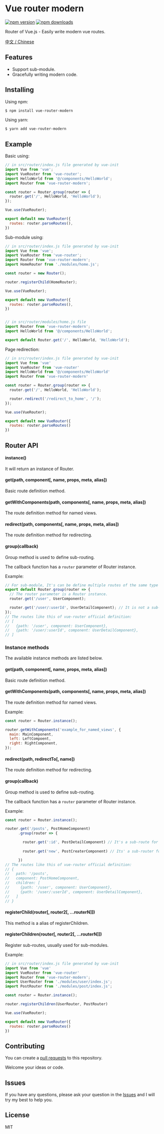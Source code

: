 # Vue router modern

[![npm version](https://img.shields.io/npm/v/vue-router-modern.svg?style=flat-square)](https://www.npmjs.org/package/vue-router-modern)
[![npm downloads](https://img.shields.io/npm/dm/vue-router-modern.svg?style=flat-square)](http://npm-stat.com/charts.html?package=vue-router-modern)

Router of Vue.js - Easily write modern vue routes.

[中文 / Chinese](./README-CN.md)

## Features

- Support sub-module.
- Gracefully writing modern code.

## Installing

Using npm:

```bash
$ npm install vue-router-modern
```

Using yarn:

```bash
$ yarn add vue-router-modern
```

## Example

Basic using:

```javascript
// in src/router/index.js file generated by vue-init
import Vue from 'vue';
import VueRouter from 'vue-router';
import HelloWorld from '@/components/HelloWorld';
import Router from 'vue-router-modern';

const router = Router.group(router => {
  router.get('/', HelloWorld, 'HelloWorld');
});

Vue.use(VueRouter);

export default new VueRouter({
  routes: router.parseRoutes(),
})
```

Sub-module using:

```javascript
// in src/router/index.js file generated by vue-init
import Vue from 'vue';
import VueRouter from 'vue-router';
import Router from 'vue-router-modern';
import HomeRouter from './modules/home.js';

const router = new Router();

router.registerChild(HomeRouter);

Vue.use(VueRouter);

export default new VueRouter({
  routes: router.parseRoutes(),
})


// in src/router/modules/home.js file
import Router from 'vue-router-modern';
import HelloWorld from '@/components/HelloWorld';

export default Router.get('/', HelloWorld, 'HelloWorld');
```

Page redirection:

```javascript
// in src/router/index.js file generated by vue-init
import Vue from 'vue'
import VueRouter from 'vue-router'
import HelloWorld from '@/components/HelloWorld'
import Router from 'vue-router-modern'

const router = Router.group(router => {
  router.get('/', HelloWorld, 'HelloWorld');

  router.redirect('/redirect_to_home', '/');
});

Vue.use(VueRouter);

export default new VueRouter({
  routes: router.parseRoutes()
})
```

## Router API

#### instance()

It will return an instance of Router.

#### get(path, component[, name, props, meta, alias])

Basic route definition method.

#### getWithComponents(path, components[, name, props, meta, alias])

The route definition method for named views.

#### redirect(path, components[, name, props, meta, alias])

The route definition method for redirecting.

#### group(callback)

Group method is used to define sub-routing.

The callback function has a `router` parameter of Router instance.

Example: 

```javascript
// For sub-module, It's can be define multiple routes of the same type
export default Router.group(router => {
  // The router parameter is a Router instance.
  router.get('/user', UserComponent);

  router.get('/user/:userId', UserDetailComponent); // It is not a sub-route of the user.
}); 
// The routes like this of vue-router official definition:
// [
//   {path: '/user', component: UserComponent},
//   {path: '/user/:userId', component: UserDetailComponent},
// ]
```


### Instance methods

The available instance methods are listed below.

#### get(path, component[, name, props, meta, alias])

Basic route definition method.

#### getWithComponents(path, components[, name, props, meta, alias])

The route definition method for named views.

Example:

```javascript
const router = Router.instance();

router.getWithComponents('example_for_named_views', {
  main: MainComponent,
  left: LeftCompoent,
  right: RightComponent,
});
```

#### redirect(path, redirectTo[, name])

The route definition method for redirecting.

#### group(callback)

Group method is used to define sub-routing.

The callback function has a `router` parameter of Router instance.

Example: 

```javascript
const router = Router.instance();

router.get('/posts', PostHomeComponent)
      .group(router => {

        router.get(':id', PostDetailComponent) // It's a sub-route for posts
        
        router.get('new', PostCreaterComponent) // Its' a sub-router for posts

      })
// The routes like this of vue-router official definition:
// {
//   path: '/posts',
//   component: PostHomeComponent,
//   children: [
//     {path: '/user', component: UserComponent},
//     {path: '/user/:userId', component: UserDetailComponent},
//   ]
// }
```

#### registerChild(router[, router2[, ...routerN]])

This method is a alias of registerChildren.

#### registerChildren(router[, router2[, ...routerN]])

Register sub-routes, usually used for sub-modules.

Example:
```javascript
// in src/router/index.js file generated by vue-init
import Vue from 'vue'
import VueRouter from 'vue-router'
import Router from 'vue-router-modern';
import UserRouter from './modules/user/index.js';
import PostRouter from './modules/post/index.js';

const router = Router.instance();

router.registerChildren(UserRouter, PostRouter)

Vue.use(VueRouter);

export default new VueRouter({
  routes: router.parseRoutes()
})
```

## Contributing

You can create a [pull requests](https://github.com/qiutuleng/vue-router-modern/pulls) to this repository.

Welcome your ideas or code.

## Issues

If you have any questions, please ask your question in the [Issues](https://github.com/qiutuleng/vue-router-modern/issues) and I will try my best to help you.

## License

MIT
